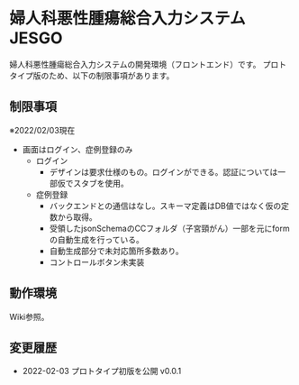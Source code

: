 # 婦人科悪性腫瘍総合入力システム JESGO
婦人科悪性腫瘍総合入力システムの開発環境（フロントエンド）です。
プロトタイプ版のため、以下の制限事項があります。

## 制限事項
※2022/02/03現在
- 画面はログイン、症例登録のみ
  - ログイン
    - デザインは要求仕様のもの。ログインができる。認証については一部仮でスタブを使用。
  - 症例登録
    - バックエンドとの通信はなし。スキーマ定義はDB値ではなく仮の定数から取得。
    - 受領したjsonSchemaのCCフォルダ（子宮頸がん）一部を元にformの自動生成を行っている。
    - 自動生成部分で未対応箇所多数あり。
    - コントロールボタン未実装

## 動作環境
Wiki参照。

## 変更履歴
- 2022-02-03 プロトタイプ初版を公開 v0.0.1